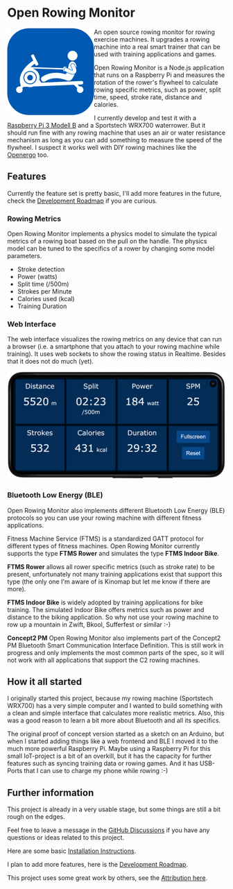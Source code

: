# Open Rowing Monitor

<!-- markdownlint-disable-next-line no-inline-html -->
<img width="200" height="200" align="left" src="doc/img/openrowingmonitor_icon.png">

An open source rowing monitor for rowing exercise machines. It upgrades a rowing machine into a real smart trainer that can be used with training applications and games.

Open Rowing Monitor is a Node.js application that runs on a Raspberry Pi and measures the rotation of the rower's flywheel to calculate rowing specific metrics, such as power, split time, speed, stroke rate, distance and calories.

I currently develop and test it with a [Raspberry Pi 3 Modell B](https://www.raspberrypi.org/products/raspberry-pi-3-model-b/) and a Sportstech WRX700 waterrower. But it should run fine with any rowing machine that uses an air or water resistance mechanism as long as you can add something to measure the speed of the flywheel.
I suspect it works well with DIY rowing machines like the [Openergo](https://openergo.webs.com) too.

## Features

Currently the feature set is pretty basic, I'll add more features in the future, check the [Development Roadmap](doc/backlog.md) if you are curious.

### Rowing Metrics

Open Rowing Monitor implements a physics model to simulate the typical metrics of a rowing boat based on the pull on the handle. The physics model can be tuned to the specifics of a rower by changing some model parameters.

* Stroke detection
* Power (watts)
* Split time (/500m)
* Strokes per Minute
* Calories used (kcal)
* Training Duration

### Web Interface

The web interface visualizes the rowing metrics on any device that can run a browser (i.e. a smartphone that you attach to your rowing machine while training). It uses web sockets to show the rowing status in Realtime. Besides that it does not do much (yet).

<!-- markdownlint-disable-next-line no-inline-html -->
<img src="doc/img/openrowingmonitor_frontend.png" width="700"><br clear="left">

### Bluetooth Low Energy (BLE)

Open Rowing Monitor also implements different Bluetooth Low Energy (BLE) protocols so you can use your rowing machine with different fitness applications.

Fitness Machine Service (FTMS) is a standardized GATT protocol for different types of fitness machines. Open Rowing Monitor currently supports the type **FTMS Rower** and simulates the type **FTMS Indoor Bike**.

**FTMS Rower** allows all rower specific metrics (such as stroke rate) to be present, unfortunately not many training applications exist that support this type (the only one I'm aware of is Kinomap but let me know if there are more).

**FTMS Indoor Bike** is widely adopted by training applications for bike training. The simulated Indoor Bike offers metrics such as power and distance to the biking application. So why not use your rowing machine to row up a mountain in Zwift, Bkool, Sufferfest or similar :-)

**Concept2 PM** Open Rowing Monitor also implements part of the Concept2 PM Bluetooth Smart Communication Interface Definition. This is still work in progress and only implements the most common parts of the spec, so it will not work with all applications that support the C2 rowing machines.

## How it all started

I originally started this project, because my rowing machine (Sportstech WRX700) has a very simple computer and I wanted to build something with a clean and simple interface that calculates more realistic metrics. Also, this was a good reason to learn a bit more about Bluetooth and all its specifics.

The original proof of concept version started as a sketch on an Arduino, but when I started adding things like a web frontend and BLE I moved it to the much more powerful Raspberry Pi. Maybe using a Raspberry Pi for this small IoT-project is a bit of an overkill, but it has the capacity for further features such as syncing training data or rowing games. And it has USB-Ports that I can use to charge my phone while rowing :-)

## Further information

This project is already in a very usable stage, but some things are still a bit rough on the edges.

Feel free to leave a message in the [GitHub Discussions](https://github.com/laberning/openrowingmonitor/discussions) if you have any questions or ideas related to this project.

Here are some basic [Installation Instructions](doc/installation.md).

I plan to add more features, here is the [Development Roadmap](doc/backlog.md).

This project uses some great work by others, see the [Attribution here](doc/attribution.md).
